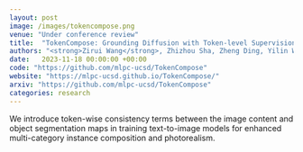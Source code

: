 ```yaml
---
layout: post
image: /images/tokencompose.png
venue: "Under conference review"
title:  "TokenCompose: Grounding Diffusion with Token-level Supervision"
authors: "<strong>Zirui Wang</strong>, Zhizhou Sha, Zheng Ding, Yilin Wang, Zhuowen Tu"
date:   2023-11-18 00:00:00 +00:00
code: "https://github.com/mlpc-ucsd/TokenCompose"
website: "https://mlpc-ucsd.github.io/TokenCompose/"
arxiv: "https://github.com/mlpc-ucsd/TokenCompose"
categories: research
---
```

We introduce token-wise consistency terms between the image content and object segmentation maps in training text-to-image models for enhanced multi-category instance composition and photorealism.

